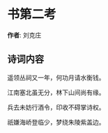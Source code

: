 # 书第二考

**作者**: 刘克庄

## 诗词内容

遥领丛祠又一年，何功月请水衡钱。

江南塞北虽无分，林下山间尚有缘。

兵去未妨行酒令，印收不碍掌诗权。

祇嫌海峤登临少，梦绕朱陵紫盖边。

